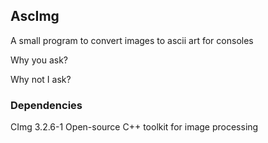 ## AscImg
A small program to convert images to ascii art for consoles

Why you ask? 

Why not I ask?

### Dependencies
CImg 3.2.6-1 Open-source C++ toolkit for image processing

